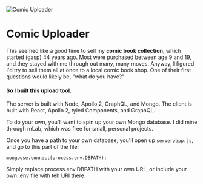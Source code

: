 ![Comic Uploader](https://res.cloudinary.com/billpliske/image/upload/v1547960660/comic-uploader.jpg)

# Comic Uploader

This seemed like a good time to sell my **comic book collection**, which started (gasp) 44 years ago. Most were purchased between age 9 and 19, and they stayed with me through out many, many moves. Anyway, I figured I'd try to sell them all at once to a local comic book shop. One of their first questions would likely be, "what do you have?"

#### **So I built this upload tool.**

The server is built with Node, Apollo 2, GraphQL, and Mongo.
The client is built with React, Apollo 2, tyled Components, and GraphQL.

To do your own, you'll want to spin up your own Mongo database. I did mine through mLab, which was free for small, personal projects.

Once you have a path to your own database, you'll open up `server/app.js`, and go to this part of the file:

`mongoose.connect(process.env.DBPATH);`

Simply replace process.env.DBPATH with your own URL, or include your own .env file with teh URl there.
